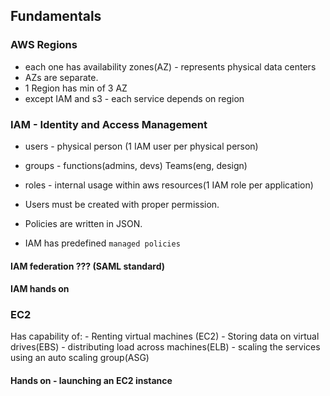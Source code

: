 
## Fundamentals

### AWS Regions
- each one has availability zones(AZ) - represents physical data centers
- AZs are separate. 
- 1 Region has min of 3 AZ
- except IAM and s3 - each service depends on region

### IAM - Identity and Access Management
- users - physical person (1 IAM user per physical person)
- groups - functions(admins, devs) Teams(eng, design)
- roles - internal usage within aws resources(1 IAM role per application)

- Users must be created with proper permission.
- Policies are written in JSON.
- IAM has predefined `managed policies`

#### IAM federation ??? (SAML standard)

#### IAM hands on


### EC2
Has capability of:
    - Renting virtual machines (EC2)
    - Storing data on virtual drives(EBS)
    - distributing load across machines(ELB)
    - scaling the services using an auto scaling group(ASG)

#### Hands on - launching an EC2 instance



